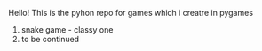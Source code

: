 Hello!
This is the pyhon repo for games which i creatre in pygames

1. snake game - classy one
2. to be continued
